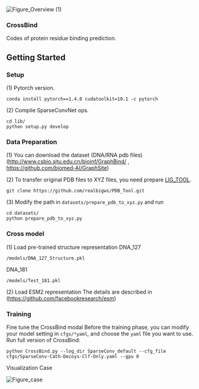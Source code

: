 
![Figure_Overview (1)](https://github.com/jinglinglingling/CrossBind_V2/assets/50938792/e03ad87e-b065-4004-ba3c-89a4e3fed301)

### CrossBind
Codes of protein residue binding prediction.
## Getting Started
### Setup
(1) Pytorch version.
```shell
conda install pytorch==1.4.0 cudatoolkit=10.1 -c pytorch
```
(2) Compile SparseConvNet ops.
```shell
cd lib/
python setup.py develop
```

### Data Preparation

(1) You can download the dataset (DNA/RNA pdb files) (http://www.csbio.sjtu.edu.cn/bioinf/GraphBind/ , https://github.com/biomed-AI/GraphSite)

(2) To transfer original PDB files to XYZ files, you need prepare [LIG_TOOL](https://github.com/realbigws/PDB_Tool).
```shell
git clone https://github.com/realbigws/PDB_Tool.git
```
(3) Modify the path in `datasets/prepare_pdb_to_xyz.py` and run
```shell
cd datasets/
python prepare_pdb_to_xyz.py
```
### Cross model
(1) Load pre-trained structure representation
DNA_127
```shell
/models/DNA_127_Structure.pkl
```
DNA_181
```shell
/models/Test_181.pkl
```
(2) Load ESM2 representation
The details are described in (https://github.com/facebookresearch/esm)

### Training
Fine tune the CrossBind modal
Before the training phase, you can modify your model setting in `cfgs/*yaml`, and choose the `yaml` file you want to use.
Run full version of CrossBind:
```shell
python CrossBind.py --log_dir SparseConv_default --cfg_file cfgs/SparseConv-Cath-Decoys-Clf-Only.yaml --gpu 0
```

Visualization Case

![Figure_case](https://github.com/jinglinglingling/CrossBind_V2/assets/50938792/2653a02c-a258-4456-b196-534b77213590)

